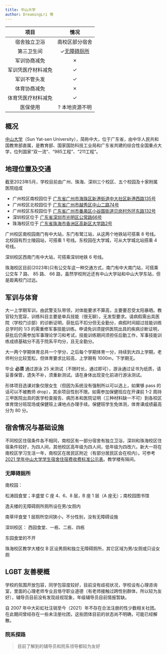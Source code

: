 ```yaml
---
title: 中山大学
author: DreamingLri 等
---
```


|项目|情况|
|:---:|:---:|
|宿舍独立卫浴|南校区部分宿舍|
|第三卫生间|✓[无障碍厕所](#无障碍厕所)|
|军训协商减免|✗|
|军训凭医疗材料减免|✓|
|军训不管头发|✓|
|体育协商减免|✗|
|体育凭医疗材料减免|✓|
|医保使用|? 本地资源不明|

## 概况
[中山大学](https://sysu.edu.cn)（Sun Yat-sen University），简称中大，位于广东省，由中华人民共和国教育部直属，是教育部、国家国防科技工业局和广东省共建的综合性全国重点大学，位列国家“双一流”、“985工程”、“211工程”。

## 地理位置及交通

截至2023年5月，学校目前由广州、珠海、深圳三个校区、五个校园及十家附属医院组成

- 广州校区南校园位于 [广东省广州市海珠区新港街道中大社区新港西路135号](https://amap.com/place/B00141IHRZ)
- 广州校区北校园位于 [广东省广州市越秀区中山二路74号](https://amap.com/place/B001403454)
- 广州校区东校园位于 [广东省广州市番禺区小谷围街道贝岗村外环东路132号](https://amap.com/place/B00140BD3O)
- 深圳校区位于 [广东省深圳市光明区公常路66号](https://amap.com/place/B0FFI76FPP)
- 珠海校区位于 [广东省珠海市香洲区高新区大学路2号](https://amap.com/place/B02F402P24)

广州校区南校园南门有中大站，东门有鹭江站，从这两个地铁站可搭乘 8 号线。北校园有烈士陵园站，可搭乘 1 号线。东校园在大学城，可从大学城北站搭乘 4 号线。

深圳校区西南门有中大站，可搭乘深圳地铁 6 号线。

珠海校区目前(2023年)只有公交车这一种交通方式，南门有中大南门站，可搭乘公交车 7 路、 85 路、 66 路，虽然学校附近还有中山大学站和中山大学东站，但是距离校门过远。

## 军训与体育

大一上学期军训，由武警支队带领，对体能要求不算高，主要要忍受太阳暴晒。教官较为宽容，训练科目主要是单兵技能（很无聊）。无发型要求。请病假需出具医院（学校门诊部）的诊断证明，获批后不扣分但无全勤分，病假时间超过技能训练总学时的 1/3 的需重修军事技能训练。申请免训须提供医院出具的疾病诊断证明，获批后仍需参加军事理论学习和考试，技能训练期间须担任后勤工作，军事技能训练成绩基础分不高于院系平均分，且无全勤分。

大一两个学期体育总共一个学分，之后每个学期体育一分，持续到大四上学期，老师判分比较宽松，但体育要求比较高，上学期有 1000m，下学期无。

毕业 **必须** 通过游泳 25 米测试（不限时长，通过即可），游泳通过证书为纸质，请妥善保管，遗失不补，须重新测试。请在身体出现变化前进行游泳测试。

形体项目选课对象仅限女生（但因为系统没有强制所以可以选上，如果够 pass 的话可以不被教师 drop），其余项目性别不限。如需参加保健班应在开课前 1-2 周持三甲医院出具的医学检查报告、病历本和医院证明（三种材料缺一不可）到各校区体育馆分班现场或保健班上课地点办理手续。保健班学生免体测，体育课成绩最高分为 80 分。

## 宿舍情况与基础设施

不同校区住宿条件各不相同，南校区有一部分宿舍有独立卫浴，深圳和珠海校区住宿条件较好，为四人间，其他校区高年级为四人间，低年级为四改六，新大一将在南校区学习生活一年，南校区在居民区附近（有部分居民区会在校内）。可参考 [2021 学年中山大学学生宿舍住宿费收费标准公示表](https://xxgk.sysu.edu.cn/ml/ml12/1394261.htm)。教学楼有隔间。

### 无障碍厕所

南校园：

松涛园食堂；丰盛堂 C 座 4、6、8 层，B 座 1 层（A 座无）；南校园图书馆

逸夫楼的无障碍厕所厕所设在男/女厕内

南草坪食堂 1 层厕所空间狭小，不分性别，没有无障碍设施

深圳校区：
西园食堂、一栋、二栋、四栋

东园食堂的不开

珠海校区教学大楼仅 B 区设男厕和独立无障碍厕所，其它区域为男/女厕或只设女厕

## LGBT 友善梗概

学校的氛围开放包容，同学包容度较好，目前没有歧视状况，学校设有心理咨询室，里面的心理老师专业且恪守职业道德（有老师接触过跨性别群体，所以较为友好），辅导员目前没有发现歧视现象，年级辅导员目前情报暂缺。

自 2007 年中大彩虹社注销至今（2021）年不存在合法注册的性少数相关社团。在此期间曾经存在一些未注册社团，这些团体目前的状态尚不明确，可能已经解散。

### 院系探路

> 目前了解到的辅导员和院系领导都较为友好


